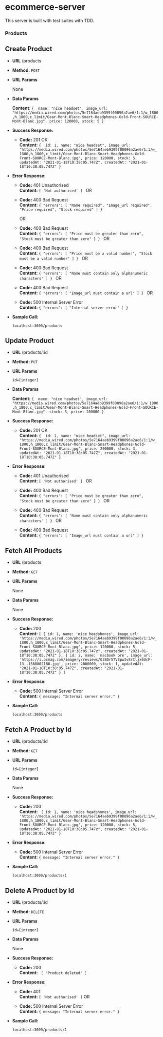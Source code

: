 # ecommerce-server

This server is built with test suites with TDD.

### Products

**Create Product**
----

* **URL**
  /products

* **Method:** 
  `POST`

*  **URL Params**

    None

* **Data Params**
    
    **Content:** `{ 
    name: "nice headset",
    image_url: "https://media.wired.com/photos/5e7164aeb9399f00096a2ae6/1:1/w_1800,h_1800,c_limit/Gear-Mont-Blanc-Smart-Headphones-Gold-Front-SOURCE-Mont-Blanc.jpg",
    price: 120000,
    stock: 5
    }
    `

* **Success Response:**
  
  * **Code:** 201 OK <br />
      **Content:** `{ 
      id: 1,
      name: "nice headset",
      image_url: "https://media.wired.com/photos/5e7164aeb9399f00096a2ae6/1:1/w_1800,h_1800,c_limit/Gear-Mont-Blanc-Smart-Headphones-Gold-Front-SOURCE-Mont-Blanc.jpg",
      price: 120000,
      stock: 5,
      updatedAt: "2021-01-18T10:38:05.747Z",
      createdAt: "2021-01-18T10:38:05.747Z"
      }
      `

* **Error Response:**

  * **Code:** 401 Unauthorised <br />
      **Content:** `[
       'Not authorised'
      ]
      `
    OR

  * **Code:** 400 Bad Request <br />
      **Content:** `{
      "errors": [
        "Name required",
        "Image_url required",
        "Price required",
        "Stock required"
      ]
      }
      `

    OR

  * **Code:** 400 Bad Request <br />
      **Content:** `{
      "errors": [
        "Price must be greater than zero",
        "Stock must be greater than zero"
      ]
      }
      `
    OR

  * **Code:** 400 Bad Request <br />
      **Content:** `{
      "errors": [
        "Price must be a valid number",
        "Stock must be a valid number"
      ]
      }
      `
    OR

  * **Code:** 400 Bad Request <br />
      **Content:** `{
      "errors": [
        "Name must contain only alphanumeric characters"
      ]
      }
      `
    OR

  * **Code:** 400 Bad Request <br />
      **Content:** `{
      "errors": [
        "Image_url must contain a url"
      ]
      }
      `
    OR

  * **Code:** 500 Internal Server Error <br />
    **Content:** `{
      "errors": [
        "Internal server error"
      ]
      }
      `

* **Sample Call:**

    `localhost:3000/products`


**Update Product**
----

* **URL**
  /products/:id

* **Method:** 
  `PUT`

*  **URL Params**

    `id=[integer]`

* **Data Params**
    
    **Content:** `{ 
    name: "nice headset",
    image_url: "https://media.wired.com/photos/5e7164aeb9399f00096a2ae6/1:1/w_1800,h_1800,c_limit/Gear-Mont-Blanc-Smart-Headphones-Gold-Front-SOURCE-Mont-Blanc.jpg",
    stock: 3,
    price: 200000
    }
    `

* **Success Response:**
  
    * **Code:** 201 OK <br />
    **Content:** `{ 
    id: 1,
    name: "nice headset",
    image_url: "https://media.wired.com/photos/5e7164aeb9399f00096a2ae6/1:1/w_1800,h_1800,c_limit/Gear-Mont-Blanc-Smart-Headphones-Gold-Front-SOURCE-Mont-Blanc.jpg",
    price: 200000,
    stock: 3,
    updatedAt: "2021-01-18T10:38:05.747Z",
    createdAt: "2021-01-18T10:38:05.747Z"
    }
    `

* **Error Response:**

  * **Code:** 401 Unauthorised <br />
      **Content:** `[
       'Not authorised'
      ]
      `
    OR

  * **Code:** 400 Bad Request <br />
      **Content:** `{
      "errors": [
        "Price must be greater than zero",
        "Stock must be greater than zero"
      ]
      }
      `
    OR

  * **Code:** 400 Bad Request <br />
      **Content:** `{
      "errors": [
        'Name must contain only alphanumeric characters'
      ]
      }
      `
    OR

  * **Code:** 400 Bad Request <br />
      **Content:** `{
      "errors": [
        'Image_url must contain a url'
      ]
      }
      `

**Fetch All Products**
----

* **URL**
  /products

* **Method:** 
  `GET`

*  **URL Params**

    None

* **Data Params**

    None

* **Success Response:**
  
    * **Code:** 200 <br />
    **Content:** `[
    {
          id: 1,
        name: 'nice headphones',
        image_url: 'https://media.wired.com/photos/5e7164aeb9399f00096a2ae6/1:1/w_1800,h_1800,c_limit/Gear-Mont-Blanc-Smart-Headphones-Gold-Front-SOURCE-Mont-Blanc.jpg',
        price: 120000,
        stock: 5,
    updatedAt: "2021-01-18T10:38:05.747z",
    createdAt: "2021-01-18T10:38:05.747Z"
    },
    {
          id: 2,
        name: 'macbook pro',
        image_url: 'https://i.pcmag.com/imagery/reviews/038Dr5TVEpwIv8rCljx6UcF-13..1588802180.jpg',
        price: 2000000,
        stock: 1,
    updatedAt: "2021-01-18T10:38:05.747Z",
    createdAt: "2021-01-18T10:38:05.747Z"
    }
  ]`
 
* **Error Response:**

  * **Code:** 500 Internal Server Error <br />
    **Content:** `{ message: "Internal server error." }`

* **Sample Call:**

    `localhost:3000/products`

**Fetch A Product by Id**
----

* **URL**
  /products/:id

* **Method:** 
  `GET`

*  **URL Params**

    `id=[integer]`

* **Data Params**

    None

* **Success Response:**
  
    * **Code:** 200 <br />
    **Content:** `
    {
          id: 1,
        name: 'nice headphones',
        image_url: 'https://media.wired.com/photos/5e7164aeb9399f00096a2ae6/1:1/w_1800,h_1800,c_limit/Gear-Mont-Blanc-Smart-Headphones-Gold-Front-SOURCE-Mont-Blanc.jpg',
        price: 120000,
        stock: 5,
    updatedAt: "2021-01-18T10:38:05.747z",
    createdAt: "2021-01-18T10:38:05.747Z"
    }`
 
* **Error Response:**

  * **Code:** 500 Internal Server Error <br />
    **Content:** `{ message: "Internal server error." }`

* **Sample Call:**

    `localhost:3000/products/1`

**Delete A Product by Id**
----

* **URL**
  /products/:id

* **Method:** 
  `DELETE`

*  **URL Params**

    `id=[integer]`

* **Data Params**

    None

* **Success Response:**
  
    * **Code:** 200 <br />
    **Content:** `
    [
      'Product deleted'
    ]`
 
* **Error Response:**

  * **Code:** 401 <br />
      **Content:** `
      [
        'Not authorised'
      ]
      `
  OR
  
  * **Code:** 500 Internal Server Error <br />
    **Content:** `{ message: "Internal server error." }`

* **Sample Call:**

    `localhost:3000/products/1`



